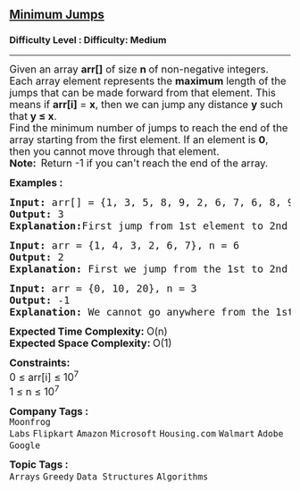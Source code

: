 <h2><a href="https://www.geeksforgeeks.org/problems/minimum-number-of-jumps-1587115620/1?page=1&sortBy=difficulty">Minimum Jumps</a></h2><h3>Difficulty Level : Difficulty: Medium</h3><hr><div class="problems_problem_content__Xm_eO"><p><span style="font-size: 18px;">Given an array <strong>arr[]</strong> of size <strong>n </strong>of non-negative integers. Each array element represents the <strong>maximum</strong> length of the jumps that can be made forward from that element. This means if <strong>arr[i]</strong> = <strong>x</strong>, then we can jump any distance <strong>y</strong> such that <strong>y ≤ x</strong>.<br>Find the minimum number of jumps to reach the end of the array starting from the first element. If an element is <strong>0</strong>, then you cannot move through that element.</span><br><span style="font-size: 18px;"><strong>Note:&nbsp; </strong>Return -1 if you can't reach the end of the array.</span></p>
<p><span style="font-size: 18px;"><strong>Examples :&nbsp;</strong></span><span style="font-size: 18px;"> </span></p>
<pre><span style="font-size: 18px;"><strong>Input: </strong></span><span style="font-size: 18px;">arr[] = {1, 3, 5, 8, 9, 2, 6, 7, 6, 8, 9}, n = 11</span>
<span style="font-size: 18px;"><strong>Output:</strong> 3 </span>
<span style="font-size: 18px;"><strong>Explanation:</strong></span><span style="font-size: 18px;">First jump from 1st element to 2nd element with value 3. From here we jump to 5th element with value 9, and from here we will jump to the last. </span></pre>
<pre><strong><span style="font-size: 18px;">Input: </span></strong><span style="font-size: 18px;">arr = {1, 4, 3, 2, 6, 7}, n</span><span style="font-size: 18px;"> = 6</span>
<span style="font-size: 18px;"><strong>Output:</strong> 2 
<strong>Explanation: </strong>First we jump from the 1st to 2nd element and then jump to the last element.</span></pre>
<pre><strong><span style="font-size: 18px;">Input: </span></strong><span style="font-size: 18px;">arr = {0, 10, 20}, n</span><span style="font-size: 18px;"> = 3</span>
<span style="font-size: 18px;"><strong>Output:</strong> -1
<strong>Explanation: </strong>We cannot go anywhere from the 1st element.</span>
</pre>
<p><span style="font-size: 18px;"><strong>Expected Time Complexity:&nbsp;</strong>O(n)<br><strong>Expected Space Complexity:&nbsp;</strong>O(1)</span></p>
<p><span style="font-size: 18px;"><strong>Constraints:</strong></span><span style="font-size: 18px;"><br>0 ≤ arr[i] ≤ 10<sup>7</sup></span><br><span style="font-size: 18px;">1 ≤ n ≤ 10<sup>7</sup></span></p></div><p><span style=font-size:18px><strong>Company Tags : </strong><br><code>Moonfrog Labs</code>&nbsp;<code>Flipkart</code>&nbsp;<code>Amazon</code>&nbsp;<code>Microsoft</code>&nbsp;<code>Housing.com</code>&nbsp;<code>Walmart</code>&nbsp;<code>Adobe</code>&nbsp;<code>Google</code>&nbsp;<br><p><span style=font-size:18px><strong>Topic Tags : </strong><br><code>Arrays</code>&nbsp;<code>Greedy</code>&nbsp;<code>Data Structures</code>&nbsp;<code>Algorithms</code>&nbsp;
